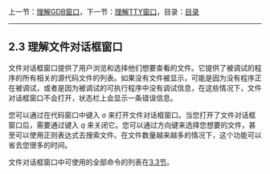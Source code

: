 上一节：[理解GDB窗口](<2.2.md>)，下一节：[理解TTY窗口](<2.4.md>)，目录：[目录](<contents.md>)

----------

2.3 理解文件对话框窗口
----------------------

文件对话框窗口提供了用户浏览和选择他们想要查看的文件。它提供了被调试的程序的所有相关的源代码文件的列表。如果没有文件被显示，可能是因为没有程序正在被调试，或者是因为被调试的可执行程序中没有调试信息，在这些情况下，文件对话框窗口不会打开，状态栏上会显示一条错误信息。

您可以通过在代码窗口中键入 *o* 来打开文件对话框窗口。当您打开了文件对话框窗口后，需要通过键入 *q* 来关闭它。您可以通过方向键来选择您想要的文件，甚至可以使用正则表达式去搜索文件。在文件数量越来越多的情况下，这个功能可以省去您很多的时间。

文件对话框窗口中可使用的全部命令的列表在[3.3节](<3.3.md>)。
